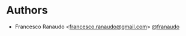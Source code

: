 # Authors

- Francesco Ranaudo <<francesco.ranaudo@gmail.com>> [@franaudo](https://github.com/franaudo)
